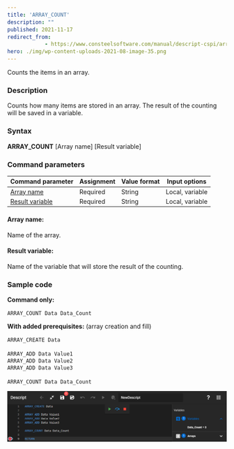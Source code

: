 ```yaml
---
title: 'ARRAY_COUNT'
description: ""
published: 2021-11-17
redirect_from: 
            - https://www.consteelsoftware.com/manual/descript-cspi/array_count/
hero: ./img/wp-content-uploads-2021-08-image-35.png
---
```


Counts the items in an array.

### Description

Counts how many items are stored in an array. The result of the counting will be saved in a variable.

### Syntax

**ARRAY_COUNT** [Array name] [Result variable]

### Command parameters

| **Command parameter**               | **Assignment** | **Value format** | **Input options** |
| ----------------------------------- | -------------- | ---------------- | ----------------- |
| [Array name](#array-name)           | Required       | String           | Local, variable   |
| [Result variable](#result-variable) | Required       | String           | Local, variable   |

#### Array name:
Name of the array.

#### Result variable:
Name of the variable that will store the result of the counting.

### Sample code

**Command only:**

```
ARRAY_COUNT Data Data_Count
```

**With added prerequisites:** (array creation and fill)

```
ARRAY_CREATE Data

ARRAY_ADD Data Value1
ARRAY_ADD Data Value2
ARRAY_ADD Data Value3

ARRAY_COUNT Data Data_Count
```

[![](./img/Array_Count_v01.png)](./img/Array_Count_v01.png)
